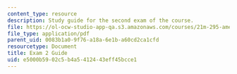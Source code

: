 ```yaml
---
content_type: resource
description: Study guide for the second exam of the course.
file: https://ol-ocw-studio-app-qa.s3.amazonaws.com/courses/21m-295-american-popular-music-fall-2014/e5000b5902c5b4a5412443eff45bcce1_MIT21M_295F14_Exam2_Guide.pdf
file_type: application/pdf
parent_uid: 0083b1a0-9f76-a18a-6e1b-a60cd2ca1cfd
resourcetype: Document
title: Exam 2 Guide
uid: e5000b59-02c5-b4a5-4124-43eff45bcce1
---
```

